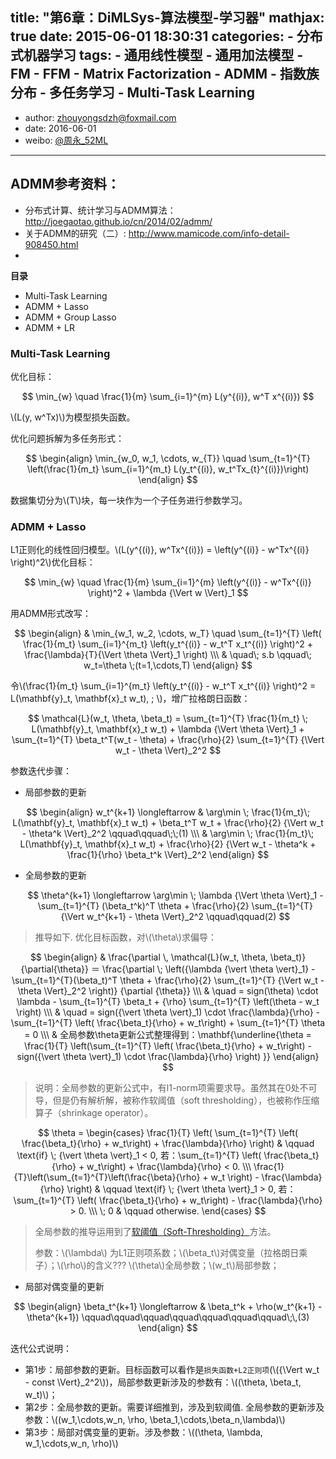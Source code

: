 title: "第6章：DiMLSys-算法模型-学习器" 
mathjax: true
date: 2015-06-01 18:30:31
categories: 
	- 分布式机器学习
tags: 
	- 通用线性模型
	- 通用加法模型
	- FM
	- FFM
	- Matrix Factorization
	- ADMM
	- 指数族分布
	- 多任务学习
	- Multi-Task Learning
---

+ author: zhouyongsdzh@foxmail.com
+ date: 2016-06-01
+ weibo: [@周永_52ML](http://weibo.com/p/1005051707438033/home?)
---

## ADMM参考资料：

+ 分布式计算、统计学习与ADMM算法：http://joegaotao.github.io/cn/2014/02/admm/
+ 关于ADMM的研究（二）: http://www.mamicode.com/info-detail-908450.html
+ 

**目录**

+ Multi-Task Learning
+ ADMM + Lasso
+ ADMM + Group Lasso
+ ADMM + LR


### Multi-Task Learning

优化目标：

$$
\min_{w} \quad \frac{1}{m} \sum_{i=1}^{m} L(y^{(i)}, w^T x^{(i)})
$$

\\(L(y, w^Tx)\\)为模型损失函数。

优化问题拆解为多任务形式：

$$
\begin{align}
\min_{w_0, w_1, \cdots, w_{T}} \quad \sum_{t=1}^{T} \left(\frac{1}{m_t} \sum_{i=1}^{m_t} L(y_t^{(i)}, w_t^Tx_{t}^{(i)})\right)
\end{align}
$$

数据集切分为\\(T\\)块，每一块作为一个子任务进行参数学习。

### ADMM + Lasso

L1正则化的线性回归模型。\\(L(y^{(i)}, w^Tx^{(i)}) = \left(y^{(i)} - w^Tx^{(i)} \right)^2\\)优化目标：

$$
\min_{w} \quad \frac{1}{m} \sum_{i=1}^{m} \left(y^{(i)} - w^Tx^{(i)} \right)^2 + \lambda {\Vert w \Vert}_1
$$

用ADMM形式改写：

$$
\begin{align}
& \min_{w_1, w_2, \cdots, w_T} \quad \sum_{t=1}^{T} \left( \frac{1}{m_t} \sum_{i=1}^{m_t} \left(y_t^{(i)} - w_t^T x_t^{(i)} \right)^2 + \frac{\lambda}{T}{\Vert \theta \Vert}_1 \right) \\\
& \quad\; s.b \qquad\; w_t=\theta \;(t=1,\cdots,T)
\end{align}
$$

令\\(\frac{1}{m_t} \sum_{i=1}^{m_t} \left(y_t^{(i)} - w_t^T x_t^{(i)} \right)^2 = L(\mathbf{y}_t, \mathbf{x}_t w_t), \; \\)，增广拉格朗日函数：

$$
\mathcal{L}(w_t, \theta, \beta_t) = \sum_{t=1}^{T} \frac{1}{m_t} \; L(\mathbf{y}_t, \mathbf{x}_t w_t) + \lambda {\Vert \theta \Vert}_1 + \sum_{t=1}^{T} \beta_t^T(w_t - \theta) + \frac{\rho}{2} \sum_{t=1}^{T} {\Vert w_t - \theta \Vert}_2^2
$$

参数迭代步骤：

+ 局部参数的更新

$$
\begin{align}
w_t^{k+1}  \longleftarrow & \arg\min \; \frac{1}{m_t}\; L(\mathbf{y}_t, \mathbf{x}_t w_t) + \beta_t^T w_t + \frac{\rho}{2} {\Vert w_t - \theta^k \Vert}_2^2 \qquad\qquad\;\;(1) \\\
&  \arg\min \; \frac{1}{m_t}\; L(\mathbf{y}_t, \mathbf{x}_t w_t) + \frac{\rho}{2} {\Vert w_t - \theta^k + \frac{1}{\rho} \beta_t^k \Vert}_2^2
\end{align}
$$

+ 全局参数的更新

	$$
\theta^{k+1} \longleftarrow \arg\min \; \lambda {\Vert \theta \Vert}_1 - \sum_{t=1}^{T} (\beta_t^k)^T \theta + \frac{\rho}{2} \sum_{t=1}^{T} {\Vert w_t^{k+1} - \theta \Vert}_2^2 \qquad\qquad(2)
	$$

> 推导如下. 优化目标函数，对\\(\theta\\)求偏导：
>
$$
\begin{align}
& \frac{\partial \, \mathcal{L}(w_t, \theta, \beta_t)} {\partial{\theta}} ＝ \frac{\partial \; \left({\lambda {\vert \theta \vert}_1} - \sum_{t=1}^{T}(\beta_t)^T \theta + \frac{\rho}{2} \sum_{t=1}^{T} {\Vert w_t - \theta \Vert}_2^2 \right)} {\partial {\theta}} \\\
& \quad = sign(\theta) \cdot \lambda - \sum_{t=1}^{T} \beta_t + {\rho} \sum_{t=1}^{T} \left(\theta - w_t \right) \\\
& \quad = sign({\vert \theta \vert}_1) \cdot \frac{\lambda}{\rho} - \sum_{t=1}^{T} \left( \frac{\beta_t}{\rho} + w_t\right) + \sum_{t=1}^{T} \theta = 0 \\\
& 全局参数\theta更新公式整理得到：\mathbf{\underline{\theta = \frac{1}{T} \left(\sum_{t=1}^{T} 
\left( \frac{\beta_t}{\rho} + w_t\right) - sign({\vert \theta \vert}_1) \cdot \frac{\lambda}{\rho} \right) }}
\end{align}
$$
>
> 说明：全局参数的更新公式中，有l1-norm项需要求导。虽然其在0处不可导，但是仍有解析解，被称作软阈值（soft thresholding），也被称作压缩算子（shrinkage operator）。
>
$$
\theta =
\begin{cases}
\frac{1}{T} \left( \sum_{t=1}^{T} \left( \frac{\beta_t}{\rho} + w_t\right) + \frac{\lambda}{\rho}  \right) & \qquad \text{if} \; {\vert \theta \vert}_1 < 0, 若：\sum_{t=1}^{T} \left( \frac{\beta_t}{\rho} + w_t\right) + \frac{\lambda}{\rho} < 0. \\\
\frac{1}{T}\left(\sum_{t=1}^{T}\left(\frac{\beta}{\rho} + w_t \right) - \frac{\lambda}{\rho} \right) & \qquad \text{if} \; {\vert \theta \vert}_1 > 0, 若：\sum_{t=1}^{T} \left( \frac{\beta_t}{\rho} + w_t\right) - \frac{\lambda}{\rho} > 0. \\\
\; 0  & \qquad otherwise.
\end{cases}
$$
> 
> 全局参数的推导运用到了[软阈值（Soft-Thresholding）]()方法。
> 
> 参数：\\(\lambda\\) 为L1正则项系数；\\(\beta_t\\)对偶变量（拉格朗日乘子）；\\(\rho\\)的含义??? \\(\theta\\)全局参数；\\(w_t\\)局部参数；

+ 局部对偶变量的更新

$$
\begin{align}
\beta_t^{k+1} \longleftarrow & \beta_t^k + \rho(w_t^{k+1} - \theta^{k+1}) \qquad\qquad\qquad\qquad\qquad\qquad\qquad\;\,(3)
\end{align}  
$$

迭代公式说明：

+ 第1步：局部参数的更新。目标函数可以看作是```损失函数+L2正则项```(\\({\Vert w_t - const \Vert}_2^2\\))，局部参数更新涉及的参数有：\\((\theta, \beta_t, w_t)\\)；
+ 第2步：全局参数的更新。需要详细推到，涉及到软阈值. 全局参数的更新涉及参数：\\((w_1,\cdots,w_n, \rho, \beta_1,\cdots,\beta_n,\lambda)\\)
+ 第3步：局部对偶变量的更新。涉及参数：\\((\theta, \lambda, w_1,\cdots,w_n, \rho)\\)
